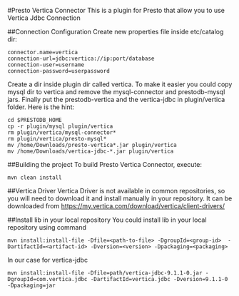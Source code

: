 #Presto Vertica Connector
This is a plugin for Presto that allow you to use Vertica Jdbc Connection

##Connection Configuration
Create new properties file inside etc/catalog dir:

    connector.name=vertica 
    connection-url=jdbc:vertica://ip:port/database
    connection-user=username
    connection-password=userpassword

Create a dir inside plugin dir called vertica. To make it easier you could copy mysql dir to vertica and remove the mysql-connector and prestodb-mysql jars. Finally put the prestodb-vertica and the vertica-jdbc in plugin/vertica folder. Here is the hint:

    cd $PRESTODB_HOME
    cp -r plugin/mysql plugin/vertica
    rm plugin/vertica/mysql-connector*
    rm plugin/vertica/presto-mysql*
    mv /home/Downloads/presto-vertica*.jar plugin/vertica
    mv /home/Downloads/vertica-jdbc-*.jar plugin/vertica

##Building the project
To build Presto Vertica Connector, execute:

    mvn clean install

##Vertica Driver
Vertica Driver is not available in common repositories, so you will need to download it and install manually in your repository. It can be downloaded from https://my.vertica.com/download/vertica/client-drivers/

##Install lib in your local repository
You could install lib in your local repository using command

`mvn install:install-file -Dfile=<path-to-file> -DgroupId=<group-id> 
     -DartifactId=<artifact-id> -Dversion=<version> -Dpackaging=<packaging>`
     
 In our case for vertica-jdbc
 
 `mvn install:install-file -Dfile=path/vertica-jdbc-9.1.1-0.jar -DgroupId=com.vertica.jdbc -DartifactId=vertica.jdbc -Dversion=9.1.1-0 -Dpackaging=jar`
